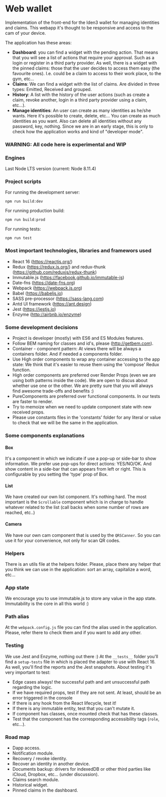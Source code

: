 # Web wallet


Implementation of the front-end for the Iden3 wallet for managing identities and claims.
This webapp it's thought to be responsive and access to the cam of your device.

The application has these areas:
 - **Dashboard**: you can find a widget with the pending action. That means that you will see a list of actions that require your approval. Such as a login or register in a third party provider.
 As well, there is a widget with the pinned claims: those that the user decides to access them easy (the favourite ones). I.e. could be a claim to access to their work place, to the gym, etc...
 - **Claims**: We can find a widget with the list of claims. Are divided in three types: Emitted, Received and grouped.
 - **History**: A list with the history of the user actions (such as create a claim, revoke another, login in a third party provider using a claim, etc...).
 - **Manage identities**: An user can create as many identities as he/she wants. Here it's possible to create, delete, etc... You can create as much identities as you want. Also can delete all identities without any password, key, nothing. Since we are in an early stage, this is only to check how the application works and kind of "developer mode".


### **WARNING: All code here is experimental and WIP**


### Engines
Last Node LTS version (current: Node 8.11.4)
 
### Project scripts
For running the development server:
```
npm run build:dev 
```
For running production build:
```
npm run build:prod
```
For running tests:
```
npm run test 
```

### Most important technologies, libraries and framewors used
 - React 16 (https://reactjs.org/)
 - Redux (https://redux.js.org/) and redux-thunk (https://github.com/reduxjs/redux-thunk)
 - Immutable.js (https://facebook.github.io/immutable-js)
 - Date-fns (https://date-fns.org)
 - Webpack (https://webpack.js.org)
 - Babel (https://babeljs.io)
 - SASS pre-processor (https://sass-lang.com)
 - Antd UI framework (https://ant.design)
 - Jest (https://jestjs.io)
 - Enzyme (http://airbnb.io/enzyme)

### Some development decisions

- Project is developer (mostly) with ES6 and ES Modules features.
- Follow BEM naming for classes and id's, please (http://getbem.com).
- Container - component pattern: At views there will be always a containers folder. And if needed a components folder.
- Use High order components to wrap any container accessing to the app state: We think that it's easier to reuse them using the 'compose' Redux function.
- High order components are preferred over Render Props (even we are using both patterns inside the code). We are open to discus about whether use one or the other. We are pretty sure that you will always find awesome trade-offs and benefits :)
- PureComponents are preferred over functional components. In our tests are faster to render.
- Try to memoize when we need to update component state with new received props.
- Please use constants files in the 'constants' folder for any literal or value to check that we will be the same in the application.

### Some components explanations
#### Box
It's a component in which we indicate if use a pop-up or side-bar to show information.
We prefer use pop-ups for direct actions: YES/NO/OK. And show content in a side-bar that can appears from left or right.
This is configurable by you setting the 'type' prop of Box.
#### List
We have created our own list component. It's nothing hard. The most important is the `Scrollable` component which is in charge to handle whatever related to the list (call backs when
some number of rows are reached, etc..)
#### Camera
We have our own cam component that is used by the `QRSCanner`. So you can use it for your convenience, not only for scan QR codes.
### Helpers
There is an utils file at the helpers folder. Please, place there any helper that you think we can use in the application: sort an array, capitalize a word, etc...
### App state
We encourage you to use immutable.js to store any value in the app state. Immutability is the core in all this world :)

### Path alias
At the `webpack.config.js` file you can find the alias used in the application. Please, refer there to check them and if you want to add any other.
### Testing
We use Jest and Enzyme, nothing out there :)
At the `__tests__` folder you'll find a `setup-tests` file in which is placed the adapter to use with React 16.
As well, you'll find the reports and the Jest snapshots.
About testing it's very important to test:
- Edge cases always! the successful path and ant unsuccessful path regarding the logic.
- If we have required props, test if they are not sent. At least, should be an error triggered in the console
- If there is any hook from the React lifecycle, test it!
- If there is any immutable entity, test that you can't mutate it.
- If component has classes, once mounted check that has these classes.
- Test that the component has the corresponding accessibility tags (`role`, etc...).
### Road map
- Dapp access.
- Notification module.
- Recovery / revoke identity.
- Recover an identity in another device.
- Documents backup: drivers for indexedDB or other third parties like iCloud, Dropbox, etc... (under discussion).
- Claims search module.
- Historical widget.
- Pinned claims in the dashboard.